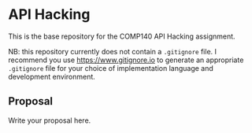 # API Hacking
This is the base repository for the COMP140 API Hacking assignment.

NB: this repository currently does not contain a `.gitignore` file. I recommend you use https://www.gitignore.io to generate an appropriate `.gitignore` file for your choice of implementation language and development environment.

## Proposal
Write your proposal here.
